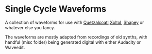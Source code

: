 
# Single Cycle Waveforms

A collection of waveforms for use with [Quetzalcoatl](https://github.com/publicsamples/Quetzalcoatl),[Xoltol](https://github.com/publicsamples/Quetzalcoatl), [Shapey](https://github.com/publicsamples/Quetzalcoatl) or whatever else you fancy.

The waveforms are mostly adapted from recordings of old synths, with handful (misc folder) being generated digital with either Audacity or Waveedit.

